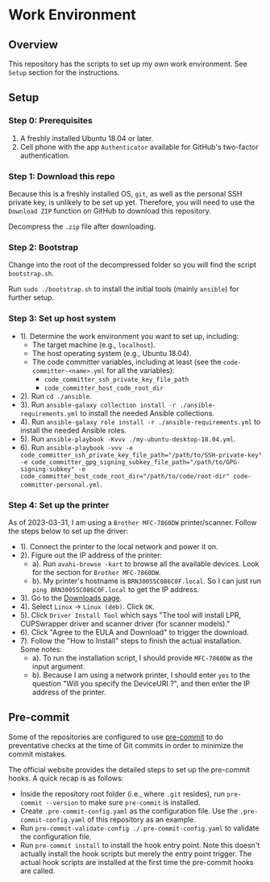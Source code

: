 # Work Environment

## Overview

This repository has the scripts to set up my own work environment. See `Setup` section for the instructions.

## Setup

### Step 0: Prerequisites

1. A freshly installed Ubuntu 18.04 or later.
2. Cell phone with the app `Authenticator` available for GitHub's two-factor authentication.

### Step 1: Download this repo

Because this is a freshly installed OS, `git`, as well as the personal SSH private key, is unlikely to be set up yet. Therefore, you will need to use the `Download ZIP` function on GitHub to download this repository.

Decompress the `.zip` file after downloading.

### Step 2: Bootstrap

Change into the root of the decompressed folder so you will find the script `bootstrap.sh`.

Run `sudo ./bootstrap.sh` to install the initial tools (mainly `ansible`) for further setup.

### Step 3: Set up host system

- 1). Determine the work environment you want to set up, including:
  - The target machine (e.g., `localhost`).
  - The host operating system (e.g., Ubuntu 18.04).
  - The code committer variables, including at least (see the `code-committer-<name>.yml` for all the variables):
    - `code_committer_ssh_private_key_file_path`
    - `code_committer_host_code_root_dir`
- 2). Run `cd ./ansible`.
- 3). Run `ansible-galaxy collection install -r ./ansible-requirements.yml` to install the needed Ansible collections.
- 4). Run `ansible-galaxy role install -r ./ansible-requirements.yml` to install the needed Ansible roles.
- 5). Run `ansible-playbook -Kvvv ./my-ubuntu-desktop-18.04.yml`.
- 6). Run `ansible-playbook -vvv -e code_committer_ssh_private_key_file_path="/path/to/SSH-private-key" -e code_committer_gpg_signing_subkey_file_path="/path/to/GPG-signing-subkey" -e code_committer_host_code_root_dir="/path/to/code/root-dir" code-committer-personal.yml`.

### Step 4: Set up the printer

As of 2023-03-31, I am using a `Brother MFC-7860DW` printer/scanner. Follow the steps below to set up the driver:

- 1). Connect the printer to the local network and power it on.
- 2). Figure out the IP address of the printer:
  - a). Run `avahi-browse -kart` to browse all the available devices. Look for the section for `Brother MFC-7860DW`.
  - b). My printer's hostname is `BRN30055C086C0F.local`. So I can just run `ping BRN30055C086C0F.local` to get the IP address.
- 3). Go to the [Downloads page](https://support.brother.com/g/b/downloadtop.aspx?c=us&lang=en&prod=mfc7860dw_all).
- 4). Select `Linux` -> `Linux (deb)`. Click `OK`.
- 5). Click `Driver Install Tool` which says "The tool will install LPR, CUPSwrapper driver and scanner driver (for scanner models)."
- 6). Click "Agree to the EULA and Download" to trigger the download.
- 7). Follow the "How to Install" steps to finish the actual installation. Some notes:
  - a). To run the installation script, I should provide `MFC-7860DW` as the input argument.
  - b). Because I am using a network printer, I should enter `yes` to the question "Will you specify the DeviceURI ?", and then enter the IP address of the printer.

## Pre-commit

Some of the repositories are configured to use [pre-commit](https://pre-commit.com/) to do preventative checks at the time of Git commits in order to minimize the commit mistakes.

The official website provides the detailed steps to set up the pre-commit hooks. A quick recap is as follows:
- Inside the repository root folder (i.e., where `.git` resides), run `pre-commit --version` to make sure `pre-commit` is installed.
- Create `.pre-commit-config.yaml` as the configuration file. Use the `.pre-commit-config.yaml` of this repository as an example.
- Run `pre-commit-validate-config ./.pre-commit-config.yaml` to validate the configuration file.
- Run `pre-commit install` to install the hook entry point. Note this doesn't actually install the hook scripts but merely the entry point trigger. The actual hook scripts are installed at the first time the pre-commit hooks are called.
